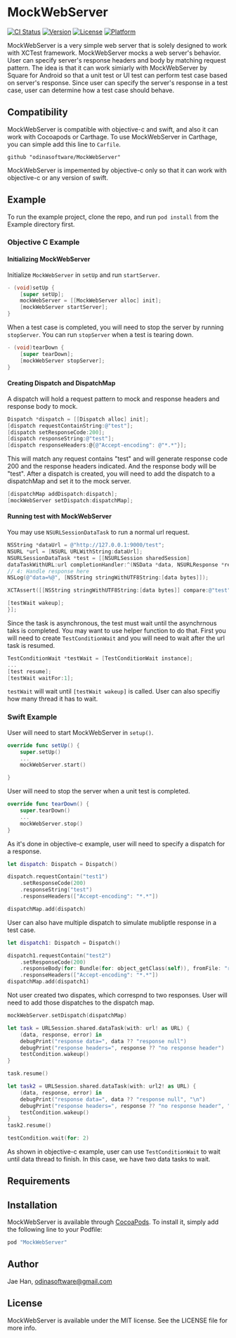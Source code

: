 # MockWebServer

[![CI Status](http://img.shields.io/travis/jaehan/MockWebServer.svg?style=flat)](https://travis-ci.org/jaehan/MockWebServer)
[![Version](https://img.shields.io/cocoapods/v/MockWebServer.svg?style=flat)](http://cocoapods.org/pods/MockWebServer)
[![License](https://img.shields.io/cocoapods/l/MockWebServer.svg?style=flat)](http://cocoapods.org/pods/MockWebServer)
[![Platform](https://img.shields.io/cocoapods/p/MockWebServer.svg?style=flat)](http://cocoapods.org/pods/MockWebServer)
 
MockWebServer is a very simple web server that is solely designed to work with XCTest framework. 
MockWebServer mocks a web server's behavior. User can specify server's response headers and body by matching request pattern. 
The idea is that it can work simiarly with MockWebServer by Square for Android so that a unit test or UI test can perform test case based on 
server's response. Since user can specify the server's response in a test case, user can determine how a test case should behave.  

## Compatibility

MockWebServer is compatible with objective-c and swift, and also it can work with Cocoapods or Carthage. To use MockWebServer in Carthage, you can simple add this line to `Carfile`.

```shell
github "odinasoftware/MockWebServer"
```
MockWebServer is impemented by objective-c only so that it can work with objective-c or any version of swift. 

## Example

To run the example project, clone the repo, and run `pod install` from the Example directory first.

### Objective C Example

#### Initializing MockWebServer
Initialize `MockWebServer` in `setUp` and run `startServer`.

```objective-c
- (void)setUp {
    [super setUp];
    mockWebServer = [[MockWebServer alloc] init];
    [mockWebServer startServer];
}
```

When a test case is completed, you will need to stop the server by running `stopServer`. You can run `stopServer` when a test is tearing down. 

```objective-c
- (void)tearDown {
    [super tearDown];
    [mockWebServer stopServer];
}
```

#### Creating Dispatch and DispatchMap
A dispatch will hold a request pattern to mock and response headers and response body to mock. 

```objective-c
Dispatch *dispatch = [[Dispatch alloc] init];
[dispatch requestContainString:@"test"];
[dispatch setResponseCode:200];
[dispatch responseString:@"test"];
[dispatch responseHeaders:@{@"Accept-encoding": @"*.*"}];
```

This will match any request contains "test" and will generate response code 200 and the response headers indicated. And the response body will be "test". After a dispatch is created, you will need to add the dispatch to a dispatchMap and set it to the mock server.

```objective-c
[dispatchMap addDispatch:dispatch];
[mockWebServer setDispatch:dispatchMap];
```

#### Running test with MockWebServer
You may use `NSURLSessionDataTask` to run a normal url request. 

```objective-c
NSString *dataUrl = @"http://127.0.0.1:9000/test";
NSURL *url = [NSURL URLWithString:dataUrl];
NSURLSessionDataTask *test = [[NSURLSession sharedSession]
dataTaskWithURL:url completionHandler:^(NSData *data, NSURLResponse *response, NSError *error) {
// 4: Handle response here
NSLog(@"data=%@", [NSString stringWithUTF8String:[data bytes]]);

XCTAssert([[NSString stringWithUTF8String:[data bytes]] compare:@"test"]==0, @"Body doesn't match.");

[testWait wakeup];
}];
```

Since the task is asynchronous, the test must wait until the asynchrnous taks is completed. You may want to use helper function to do that. First you will need to create `TestConditionWait` and you will need to wait after the url task is resumed.

```objective-c
TestConditionWait *testWait = [TestConditionWait instance];
...
[test resume];
[testWait waitFor:1];
```

`testWait` will wait until `[testWait wakeup]` is called. User can also specifiy how many thread it has to wait. 

### Swift Example

User will need to start MockWebServer in `setup()`. 

```swift
override func setUp() {
    super.setUp()
    ...
    mockWebServer.start()

}
```

User will need to stop the server when a unit test is completed.

```swift
override func tearDown() {
    super.tearDown()
    ...
    mockWebServer.stop()
}
```

As it's done in objective-c example, user will need to specify a dispatch for a response.

```swift
let dispatch: Dispatch = Dispatch()

dispatch.requestContain("test1")
    .setResponseCode(200)
    .responseString("test")
    .responseHeaders(["Accept-encoding": "*.*"])

dispatchMap.add(dispatch)
```
User can also have multiple dispatch to simulate mubliptle response in a test case.

```swift
let dispatch1: Dispatch = Dispatch()

dispatch1.requestContain("test2")
    .setResponseCode(200)
    .responseBody(for: Bundle(for: object_getClass(self)), fromFile: "response.json")
    .responseHeaders(["Accept-encoding": "*.*"])
dispatchMap.add(dispatch1)
```
Not user created two dispates, which correspnd to two responses. User will need to add those dispatches to the dispatch map.

```swift
mockWebServer.setDispatch(dispatchMap)
```

```swift
let task = URLSession.shared.dataTask(with: url! as URL) {
    (data, response, error) in
    debugPrint("response data=", data ?? "response null")
    debugPrint("response headers=", response ?? "no response header")
    testCondition.wakeup()
}

task.resume()

let task2 = URLSession.shared.dataTask(with: url2! as URL) {
    (data, response, error) in
    debugPrint("response data=", data ?? "response null", "\n")
    debugPrint("response headers=", response ?? "no response header", "\n")
    testCondition.wakeup()
}
task2.resume()

testCondition.wait(for: 2)
```

As shown in objective-c example, user can use `TestConditionWait` to wait until data thread to finish. In this case, we have two data tasks to wait. 

## Requirements

## Installation

MockWebServer is available through [CocoaPods](http://cocoapods.org). To install
it, simply add the following line to your Podfile:

```ruby
pod "MockWebServer"
```

## Author

Jae Han, odinasoftware@gmail.com

## License

MockWebServer is available under the MIT license. See the LICENSE file for more info.
